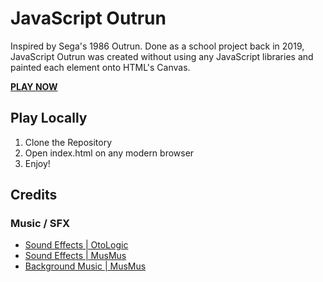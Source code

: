 # JavaScript Outrun
Inspired by Sega's 1986 Outrun.
Done as a school project back in 2019, JavaScript Outrun was created without using any JavaScript libraries and painted each element onto HTML's Canvas.


 <a href=https://colinkyuen.github.io/JavaScript-Outrun/><b>PLAY NOW</b></a>

## Play Locally
1. Clone the Repository
2. Open index.html on any modern browser
3. Enjoy!


## Credits
### Music / SFX
- [Sound Effects | OtoLogic](https://otologic.jp/)
- [Sound Effects | MusMus](https://musmus.main.jp/)
- [Background Music | MusMus](https://musmus.main.jp/)
